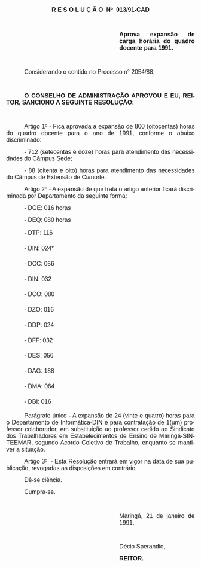<body lang=PT-BR style='tab-interval:36.0pt'>

<div class=Section1>

<p class=MsoNormal align=center style='text-align:center'><b style='mso-bidi-font-weight:
normal'><span style='font-size:12.0pt;font-family:Arial'>R E S O L U Ç Ã O<span
style='mso-spacerun:yes'>  </span>Nº<span style='mso-spacerun:yes'> 
</span>013/91-CAD<o:p></o:p></span></b></p>

<p class=MsoNormal><span style='font-size:12.0pt'><o:p>&nbsp;</o:p></span></p>

<p class=MsoNormal style='margin-left:8.0cm;text-align:justify'><b
style='mso-bidi-font-weight:normal'><span style='font-size:12.0pt;font-family:
Arial'>Aprova expansão de carga horária do quadro docente para 1991.<o:p></o:p></span></b></p>

<p class=MsoNormal style='text-align:justify'><span style='font-size:12.0pt;
font-family:Arial'><o:p>&nbsp;</o:p></span></p>

<p class=MsoNormal style='text-align:justify;text-indent:36.0pt'><span
style='font-size:12.0pt;font-family:Arial'>Considerando o contido no Processo
n° 2054/88;<o:p></o:p></span></p>

<p class=MsoNormal style='text-align:justify'><span style='font-size:12.0pt;
font-family:Arial'><o:p>&nbsp;</o:p></span></p>

<p class=MsoNormal style='text-align:justify;text-indent:36.0pt'><b
style='mso-bidi-font-weight:normal'><span style='font-size:12.0pt;font-family:
Arial'>O CONSELHO DE ADMINISTRAÇÃO APROVOU E EU, REITOR, SANCIONO A SEGUINTE
RESOLUÇÃO:<o:p></o:p></span></b></p>

<p class=MsoNormal style='text-align:justify'><span style='font-size:12.0pt;
font-family:Arial'><o:p>&nbsp;</o:p></span></p>

<p class=MsoNormal style='text-align:justify;text-indent:36.0pt'><span
style='font-size:12.0pt;font-family:Arial'>Artigo 1º - Fica aprovada a expansão
de 800 (oitocentas) horas do quadro docente para o ano de 1991, conforme o
abaixo discriminado:<o:p></o:p></span></p>

<p class=MsoNormal style='text-align:justify;text-indent:36.0pt'><span
style='font-size:12.0pt;font-family:Arial'>- 712 (setecentas e doze) horas para
atendimento das necessidades do Câmpus Sede;<o:p></o:p></span></p>

<p class=MsoNormal style='text-align:justify;text-indent:36.0pt'><span
style='font-size:12.0pt;font-family:Arial'>- 88 (oitenta e oito) horas para
atendimento das necessidades do Câmpus de Extensão de Cianorte.<o:p></o:p></span></p>

<p class=MsoNormal style='text-align:justify;text-indent:36.0pt'><span
style='font-size:12.0pt;font-family:Arial'>Artigo 2° - A expansão de que trata
o artigo anterior ficará discriminada por Departamento da seguinte forma:<o:p></o:p></span></p>

<p class=MsoNormal style='text-align:justify;text-indent:36.0pt'><span
style='font-size:12.0pt;font-family:Arial'>- DGE: 016 horas<o:p></o:p></span></p>

<p class=MsoNormal style='text-align:justify;text-indent:36.0pt'><span
style='font-size:12.0pt;font-family:Arial'>- DEQ: 080 horas<o:p></o:p></span></p>

<p class=MsoNormal style='text-align:justify;text-indent:36.0pt'><span
lang=EN-US style='font-size:12.0pt;font-family:Arial;mso-ansi-language:EN-US'>-
DTP: 116<span style='mso-spacerun:yes'>    </span><o:p></o:p></span></p>

<p class=MsoNormal style='text-align:justify;text-indent:36.0pt'><span
lang=EN-US style='font-size:12.0pt;font-family:Arial;mso-ansi-language:EN-US'>-
DIN: 024*<span style='mso-spacerun:yes'>    </span><o:p></o:p></span></p>

<p class=MsoNormal style='text-align:justify;text-indent:36.0pt'><span
lang=EN-US style='font-size:12.0pt;font-family:Arial;mso-ansi-language:EN-US'>-
DCC: 056 <o:p></o:p></span></p>

<p class=MsoNormal style='text-align:justify;text-indent:36.0pt'><span
lang=EN-US style='font-size:12.0pt;font-family:Arial;mso-ansi-language:EN-US'>-
DIN: 032 <o:p></o:p></span></p>

<p class=MsoNormal style='text-align:justify;text-indent:36.0pt'><span
lang=EN-US style='font-size:12.0pt;font-family:Arial;mso-ansi-language:EN-US'>-
DCO: 080 <o:p></o:p></span></p>

<p class=MsoNormal style='text-align:justify;text-indent:36.0pt'><span
lang=EN-US style='font-size:12.0pt;font-family:Arial;mso-ansi-language:EN-US'>-
DZO: 016 <o:p></o:p></span></p>

<p class=MsoNormal style='text-align:justify;text-indent:36.0pt'><span
style='font-size:12.0pt;font-family:Arial'>- DDP: 024 <o:p></o:p></span></p>

<p class=MsoNormal style='text-align:justify;text-indent:36.0pt'><span
style='font-size:12.0pt;font-family:Arial'>- DFF: 032 <o:p></o:p></span></p>

<p class=MsoNormal style='text-align:justify;text-indent:36.0pt'><span
style='font-size:12.0pt;font-family:Arial'>- DES: 056 <o:p></o:p></span></p>

<p class=MsoNormal style='text-align:justify;text-indent:36.0pt'><span
style='font-size:12.0pt;font-family:Arial'>- DAG: 188 <o:p></o:p></span></p>

<p class=MsoNormal style='text-align:justify;text-indent:36.0pt'><span
style='font-size:12.0pt;font-family:Arial'>- DMA: 064 <o:p></o:p></span></p>

<p class=MsoNormal style='text-align:justify;text-indent:36.0pt'><span
style='font-size:12.0pt;font-family:Arial'>- DBI: 016 <o:p></o:p></span></p>

<p class=MsoNormal style='text-align:justify;text-indent:36.0pt'><span
style='font-size:12.0pt;font-family:Arial'>Parágrafo único - A expansão de 24
(vinte e quatro) horas para o Departamento de Informática-DIN é para contratação
de 1(um) professor colaborador, em substituição ao professor cedido ao
Sindicato dos Trabalhadores em Estabelecimentos de Ensino de Maringá-SINTEEMAR,
segundo Acordo Coletivo de Trabalho, enquanto se mantiver a situação.<o:p></o:p></span></p>

<p class=MsoNormal style='text-align:justify;text-indent:36.0pt'><span
style='font-size:12.0pt;font-family:Arial'>Artigo 3º<b style='mso-bidi-font-weight:
normal'> </b><span style='mso-spacerun:yes'> </span>- Esta Resolução entrará em
vigor na data de sua publicação, revogadas as disposições em contrário.<o:p></o:p></span></p>

<p class=MsoNormal style='text-align:justify;text-indent:36.0pt'><span
style='font-size:12.0pt;font-family:Arial'>Dê-se ciência.<o:p></o:p></span></p>

<p class=MsoNormal style='text-align:justify;text-indent:36.0pt'><span
style='font-size:12.0pt;font-family:Arial'>Cumpra-se.<o:p></o:p></span></p>

<p class=MsoNormal style='text-align:justify'><span style='font-size:12.0pt;
font-family:Arial'><o:p>&nbsp;</o:p></span></p>

<p class=MsoNormal style='margin-left:8.0cm;text-align:justify'><span
style='font-size:12.0pt;font-family:Arial'>Maringá, 21 de janeiro de 1991.<o:p></o:p></span></p>

<p class=MsoNormal style='margin-left:8.0cm;text-align:justify'><span
style='font-size:12.0pt;font-family:Arial'><o:p>&nbsp;</o:p></span></p>

<p class=MsoNormal style='margin-left:8.0cm;text-align:justify'><span
style='font-size:12.0pt;font-family:Arial'>Décio Sperandio,<o:p></o:p></span></p>

<p class=MsoNormal style='margin-left:8.0cm;text-align:justify'><b
style='mso-bidi-font-weight:normal'><span style='font-size:12.0pt;font-family:
Arial'>REITOR.<o:p></o:p></span></b></p>

</div>

</body>
